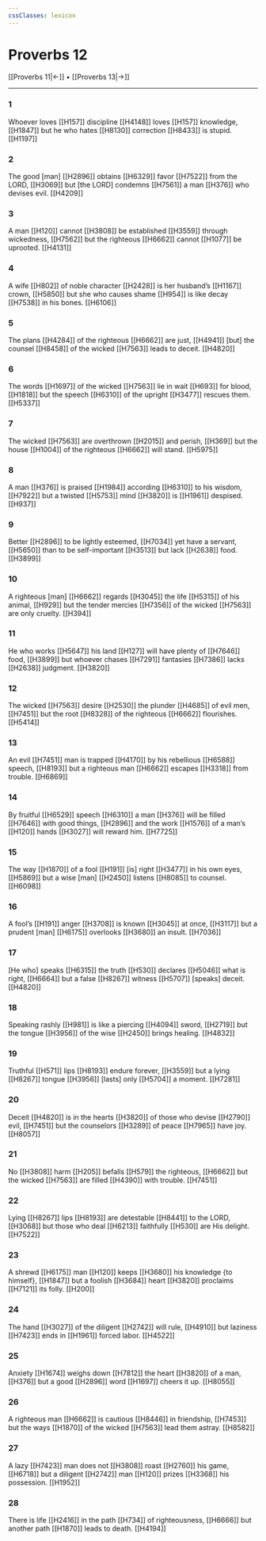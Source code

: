 ```yaml
---
cssClasses: lexicon
---
```


# Proverbs 12

[[Proverbs 11|←]] • [[Proverbs 13|→]]

---

### 1
Whoever loves [[H157]] discipline [[H4148]] loves [[H157]] knowledge, [[H1847]] but he who hates [[H8130]] correction [[H8433]] is stupid. [[H1197]]

### 2
The good [man] [[H2896]] obtains [[H6329]] favor [[H7522]] from the LORD, [[H3069]] but [the LORD] condemns [[H7561]] a man [[H376]] who devises evil. [[H4209]]

### 3
A man [[H120]] cannot [[H3808]] be established [[H3559]] through wickedness, [[H7562]] but the righteous [[H6662]] cannot [[H1077]] be uprooted. [[H4131]]

### 4
A wife [[H802]] of noble character [[H2428]] is her husband’s [[H1167]] crown, [[H5850]] but she who causes shame [[H954]] is like decay [[H7538]] in his bones. [[H6106]]

### 5
The plans [[H4284]] of the righteous [[H6662]] are just, [[H4941]] [but] the counsel [[H8458]] of the wicked [[H7563]] leads to deceit. [[H4820]]

### 6
The words [[H1697]] of the wicked [[H7563]] lie in wait [[H693]] for blood, [[H1818]] but the speech [[H6310]] of the upright [[H3477]] rescues them. [[H5337]]

### 7
The wicked [[H7563]] are overthrown [[H2015]] and perish, [[H369]] but the house [[H1004]] of the righteous [[H6662]] will stand. [[H5975]]

### 8
A man [[H376]] is praised [[H1984]] according [[H6310]] to his wisdom, [[H7922]] but a twisted [[H5753]] mind [[H3820]] is [[H1961]] despised. [[H937]]

### 9
Better [[H2896]] to be lightly esteemed, [[H7034]] yet have a servant, [[H5650]] than to be self-important [[H3513]] but lack [[H2638]] food. [[H3899]]

### 10
A righteous [man] [[H6662]] regards [[H3045]] the life [[H5315]] of his animal, [[H929]] but the tender mercies [[H7356]] of the wicked [[H7563]] are only cruelty. [[H394]]

### 11
He who works [[H5647]] his land [[H127]] will have plenty of [[H7646]] food, [[H3899]] but whoever chases [[H7291]] fantasies [[H7386]] lacks [[H2638]] judgment. [[H3820]]

### 12
The wicked [[H7563]] desire [[H2530]] the plunder [[H4685]] of evil men, [[H7451]] but the root [[H8328]] of the righteous [[H6662]] flourishes. [[H5414]]

### 13
An evil [[H7451]] man is trapped [[H4170]] by his rebellious [[H6588]] speech, [[H8193]] but a righteous man [[H6662]] escapes [[H3318]] from trouble. [[H6869]]

### 14
By fruitful [[H6529]] speech [[H6310]] a man [[H376]] will be filled [[H7646]] with good things, [[H2896]] and the work [[H1576]] of a man’s [[H120]] hands [[H3027]] will reward him. [[H7725]]

### 15
The way [[H1870]] of a fool [[H191]] [is] right [[H3477]] in his own eyes, [[H5869]] but a wise [man] [[H2450]] listens [[H8085]] to counsel. [[H6098]]

### 16
A fool’s [[H191]] anger [[H3708]] is known [[H3045]] at once, [[H3117]] but a prudent [man] [[H6175]] overlooks [[H3680]] an insult. [[H7036]]

### 17
[He who] speaks [[H6315]] the truth [[H530]] declares [[H5046]] what is right, [[H6664]] but a false [[H8267]] witness [[H5707]] [speaks] deceit. [[H4820]]

### 18
Speaking rashly [[H981]] is like a piercing [[H4094]] sword, [[H2719]] but the tongue [[H3956]] of the wise [[H2450]] brings healing. [[H4832]]

### 19
Truthful [[H571]] lips [[H8193]] endure forever, [[H3559]] but a lying [[H8267]] tongue [[H3956]] [lasts] only [[H5704]] a moment. [[H7281]]

### 20
Deceit [[H4820]] is in the hearts [[H3820]] of those who devise [[H2790]] evil, [[H7451]] but the counselors [[H3289]] of peace [[H7965]] have joy. [[H8057]]

### 21
No [[H3808]] harm [[H205]] befalls [[H579]] the righteous, [[H6662]] but the wicked [[H7563]] are filled [[H4390]] with trouble. [[H7451]]

### 22
Lying [[H8267]] lips [[H8193]] are detestable [[H8441]] to the LORD, [[H3068]] but those who deal [[H6213]] faithfully [[H530]] are His delight. [[H7522]]

### 23
A shrewd [[H6175]] man [[H120]] keeps [[H3680]] his knowledge {to himself}, [[H1847]] but a foolish [[H3684]] heart [[H3820]] proclaims [[H7121]] its folly. [[H200]]

### 24
The hand [[H3027]] of the diligent [[H2742]] will rule, [[H4910]] but laziness [[H7423]] ends in [[H1961]] forced labor. [[H4522]]

### 25
Anxiety [[H1674]] weighs down [[H7812]] the heart [[H3820]] of a man, [[H376]] but a good [[H2896]] word [[H1697]] cheers it up. [[H8055]]

### 26
A righteous man [[H6662]] is cautious [[H8446]] in friendship, [[H7453]] but the ways [[H1870]] of the wicked [[H7563]] lead them astray. [[H8582]]

### 27
A lazy [[H7423]] man does not [[H3808]] roast [[H2760]] his game, [[H6718]] but a diligent [[H2742]] man [[H120]] prizes [[H3368]] his possession. [[H1952]]

### 28
There is life [[H2416]] in the path [[H734]] of righteousness, [[H6666]] but another path [[H1870]] leads to death. [[H4194]]

